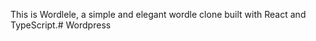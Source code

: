 This is Wordlele, a simple and elegant wordle clone built with React and TypeScript.#   W o r d p r e s s  
 